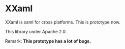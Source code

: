 # XXaml
XXaml is xaml for cross platforms. This is prototype now.

This library under Apache 2.0.

Remark: **This prototype has a lot of bugs.**